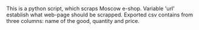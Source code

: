 This is a python script, which scraps Moscow e-shop.
Variable 'url' establish what web-page should be scrapped.
Exported csv contains from three columns: name of the good, quantity and price.